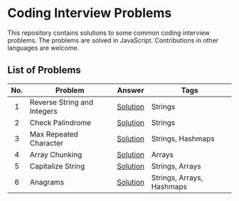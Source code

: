 # Coding Interview Problems

This repository contains solutions to some common coding interview problems. The problems are solved in JavaScript. Contributions in other languages are welcome.

## List of Problems

| No. | Problem                     | Answer                                              | Tags                      |
| :-: | --------------------------- | --------------------------------------------------- | ------------------------- |
|  1  | Reverse String and Integers | [Solution](./problems/01-reverse-string-and-int.js) | Strings                   |
|  2  | Check Palindrome            | [Solution](./problems/02-palindrome.js)             | Strings                   |
|  3  | Max Repeated Character      | [Solution](./problems/03-max-repeated-character.js) | Strings, Hashmaps         |
|  4  | Array Chunking              | [Solution](./problems/04-array-chunking.js)         | Arrays                    |
|  5  | Capitalize String           | [Solution](./problems/05-capiatalize-string.js)     | Strings, Arrays           |
|  6  | Anagrams                    | [Solution](./problems/06-anangrams.js)              | Strings, Arrays, Hashmaps |
